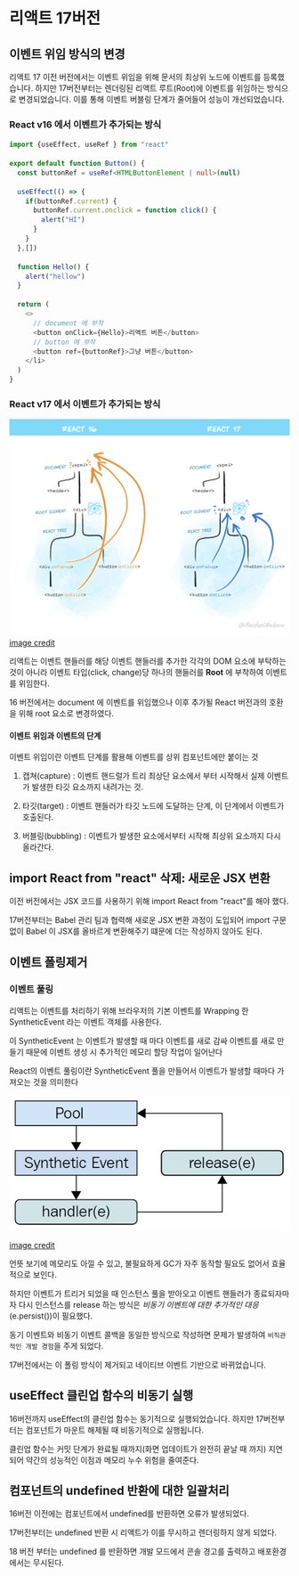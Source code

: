 # 리액트 17버전
## 이벤트 위임 방식의 변경

리액트 17 이전 버전에서는 이벤트 위임을 위해 문서의 최상위 노드에 이벤트를 등록했습니다. 하지만 17버전부터는 렌더링된 리액트 루트(Root)에 이벤트를 위임하는 방식으로 변경되었습니다. 이를 통해 이벤트 버블링 단계가 줄어들어 성능이 개선되었습니다.

### React v16 에서 이벤트가 추가되는 방식

```typescript
import {useEffect, useRef } from "react"

export default function Button() {
  const buttonRef = useRef<HTMLButtonElement | null>(null)

  useEffect(() => {
    if(buttonRef.current) {
      buttonRef.current.onclick = function click() {
        alert("HI")
      }
    }
  },[])

  function Hello() {
    alert("hellow")
  }

  return (
    <>
      // document 에 부착
      <button onClick={Hello}>리액트 버튼</button>
      // button 에 부착
      <button ref={buttonRef}>그냥 버튼</button>
    </li>
  )
}
```
### React v17 에서 이벤트가 추가되는 방식

![alt text](./image/17event.png)
[image credit](https://legacy.reactjs.org/blog/2020/10/20/react-v17.html)

리액트는 이벤트 핸들러를 해당 이벤트 핸들러를 추가한 각각의 DOM 요소에 부탁하는 것이 아니라 이벤트 타입(click, change)당 하나의 핸들러를 **Root** 에 부착하여 이벤트를 위임한다.

16 버전에서는 document 에 이벤트를 위임했으나 이후 추가될 React 버전과의 호환을 위해 root 요소로 변경하였다.

#### 이벤트 위임과 이벤트의 단계

이벤트 위임이란 이벤트 단계를 활용해 이벤트를 상위 컴포넌트에만 붙이는 것

1. 캡쳐(capture) : 이벤트 핸드럴가 트리 최상단 요소에서 부터 시작해서 실제 이벤트가 발생한 타깃 요소까지 내려가는 것.

2. 타깃(target) : 이벤트 핸들러가 타깃 노드에 도달하는 단계, 이 단계에서 이벤트가 호출된다.

3. 버블링(bubbling) : 이벤트가 발생한 요소에서부터 시작해 최상위 요소까지 다시 올라간다.


## import React from "react" 삭제: 새로운 JSX 변환

이전 버전에서는 JSX 코드를 사용하기 위해 import React from "react"를 해야 했다. 

17버전부터는 Babel 관리 팀과 협력해 새로운 JSX 변환 과정이 도입되어 import 구문없이 Babel 이 JSX를 올바르게 변환해주기 떄문에 더는 작성하지 않아도 된다. 

## 이벤트 폴링제거

### 이벤트 풀링

리액트는 이벤트를 처리하기 위해 브라우저의 기본 이벤트를 Wrapping 한 SyntheticEvent 라는 이벤트 객체를 사용한다.

이 SyntheticEvent 는 이벤트가 발생할 때 마다 이벤트를 새로 감싸 이벤트를 새로 만들기 때문에 이벤트 생성 시 추가적인 메모리 할당 작업이 일어난다

React의 이벤트 풀링이란 SyntheticEvent 풀을 만들어서 이벤트가 발생할 때마다 가져오는 것을 의미한다


![alt text](./image/eventpooling.png)

[image credit](https://hub.packtpub.com/how-to-perform-event-handling-in-react-tutorial/)

언뜻 보기에 메모리도 아낄 수 있고, 불필요하게 GC가 자주 동작할 필요도 없어서 효율적으로 보인다.

하지만 이벤트가 트리거 되었을 때 인스턴스 풀을 받아오고 이벤트 핸들러가 종료되자마자 다시 인스턴스를 release 하는 방식은 *비동기 이벤트에 대한 추가적인 대응* (e.persist())이 필요했다. 

동기 이벤트와 비동기 이벤트 콜백을 동일한 방식으로 작성하면 문제가 발생하여 `비직관적인 개발 경험`을 주게 되었다.

17버전에서는 이 폴링 방식이 제거되고 네이티브 이벤트 기반으로 바뀌었습니다.

## useEffect 클린업 함수의 비동기 실행

16버전까지 useEffect의 클린업 함수는 동기적으로 실행되었습니다. 하지만 17버전부터는 컴포넌트가 마운트 해제될 때 비동기적으로 실행됩니다. 

클린업 함수는 커밋 단계가 완료될 때까지(화면 업데이트가 완전히 끝날 때 까지) 지연되어 약간의 성능적인 이점과 메모리 누수 위험을 줄여준다.

## 컴포넌트의 undefined 반환에 대한 일괄처리

16버전 이전에는 컴포넌트에서 undefined를 반환하면 오류가 발생되었다.

17버전부터는 undefined 반환 시 리액트가 이를 무시하고 렌더링하지 않게 되었다.

18 버전 부터는 undefined 를 반환하면 개발 모드에서 콘솔 경고를 출력하고 배포환경에서는 무시된다.
